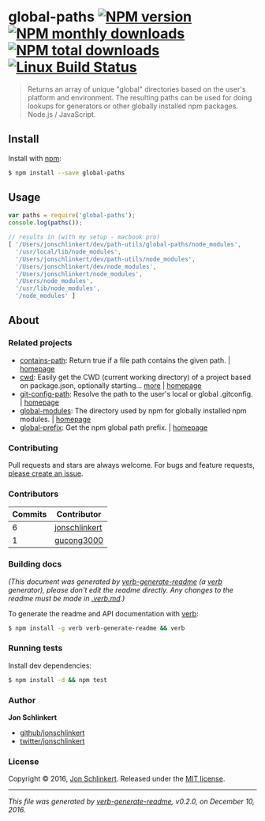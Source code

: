 # global-paths [![NPM version](https://img.shields.io/npm/v/global-paths.svg?style=flat)](https://www.npmjs.com/package/global-paths) [![NPM monthly downloads](https://img.shields.io/npm/dm/global-paths.svg?style=flat)](https://npmjs.org/package/global-paths)  [![NPM total downloads](https://img.shields.io/npm/dt/global-paths.svg?style=flat)](https://npmjs.org/package/global-paths) [![Linux Build Status](https://img.shields.io/travis/jonschlinkert/global-paths.svg?style=flat&label=Travis)](https://travis-ci.org/jonschlinkert/global-paths)

> Returns an array of unique "global" directories based on the user's platform and environment. The resulting paths can be used for doing lookups for generators or other globally installed npm packages. Node.js / JavaScript.

## Install

Install with [npm](https://www.npmjs.com/):

```sh
$ npm install --save global-paths
```

## Usage

```js
var paths = require('global-paths');
console.log(paths());

// results in (with my setup - macbook pro)
[ '/Users/jonschlinkert/dev/path-utils/global-paths/node_modules',
  '/usr/local/lib/node_modules',
  '/Users/jonschlinkert/dev/path-utils/node_modules',
  '/Users/jonschlinkert/dev/node_modules',
  '/Users/jonschlinkert/node_modules',
  '/Users/node_modules',
  '/usr/lib/node_modules',
  '/node_modules' ]
```

## About

### Related projects

* [contains-path](https://www.npmjs.com/package/contains-path): Return true if a file path contains the given path. | [homepage](https://github.com/jonschlinkert/contains-path "Return true if a file path contains the given path.")
* [cwd](https://www.npmjs.com/package/cwd): Easily get the CWD (current working directory) of a project based on package.json, optionally starting… [more](https://github.com/jonschlinkert/cwd) | [homepage](https://github.com/jonschlinkert/cwd "Easily get the CWD (current working directory) of a project based on package.json, optionally starting from a given path. (node.js/javascript util)")
* [git-config-path](https://www.npmjs.com/package/git-config-path): Resolve the path to the user's local or global .gitconfig. | [homepage](https://github.com/jonschlinkert/git-config-path "Resolve the path to the user's local or global .gitconfig.")
* [global-modules](https://www.npmjs.com/package/global-modules): The directory used by npm for globally installed npm modules. | [homepage](https://github.com/jonschlinkert/global-modules "The directory used by npm for globally installed npm modules.")
* [global-prefix](https://www.npmjs.com/package/global-prefix): Get the npm global path prefix. | [homepage](https://github.com/jonschlinkert/global-prefix "Get the npm global path prefix.")

### Contributing

Pull requests and stars are always welcome. For bugs and feature requests, [please create an issue](../../issues/new).

### Contributors

| **Commits** | **Contributor**<br/> | 
| --- | --- |
| 6 | [jonschlinkert](https://github.com/jonschlinkert) |
| 1 | [gucong3000](https://github.com/gucong3000) |

### Building docs

_(This document was generated by [verb-generate-readme](https://github.com/verbose/verb-generate-readme) (a [verb](https://github.com/verbose/verb) generator), please don't edit the readme directly. Any changes to the readme must be made in [.verb.md](.verb.md).)_

To generate the readme and API documentation with [verb](https://github.com/verbose/verb):

```sh
$ npm install -g verb verb-generate-readme && verb
```

### Running tests

Install dev dependencies:

```sh
$ npm install -d && npm test
```

### Author

**Jon Schlinkert**

* [github/jonschlinkert](https://github.com/jonschlinkert)
* [twitter/jonschlinkert](http://twitter.com/jonschlinkert)

### License

Copyright © 2016, [Jon Schlinkert](https://github.com/jonschlinkert).
Released under the [MIT license](https://github.com/jonschlinkert/global-paths/blob/master/LICENSE).

***

_This file was generated by [verb-generate-readme](https://github.com/verbose/verb-generate-readme), v0.2.0, on December 10, 2016._